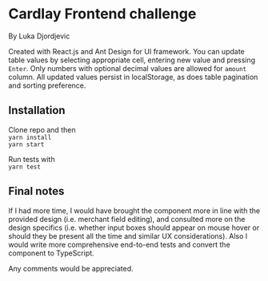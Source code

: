 # Cardlay Frontend challenge
By Luka Djordjevic

Created with React.js and Ant Design for UI framework. You can update table values by selecting appropriate cell, entering new value and pressing `Enter`. Only numbers with optional decimal values are allowed for `amount` column. All updated values persist in localStorage, as does table pagination and sorting preference.

## Installation

Clone repo and then<br>
`yarn install`<br>
`yarn start`

Run tests with<br>
`yarn test`

## Final notes
If I had more time, I would have brought the component more in line with the provided design (i.e. merchant field editing), and consulted more on the design specifics (i.e. whether input boxes should appear on mouse hover or should they be present all the time and similar UX considerations). Also I would write more comprehensive end-to-end tests and convert the component to TypeScript.

Any comments would be appreciated.
